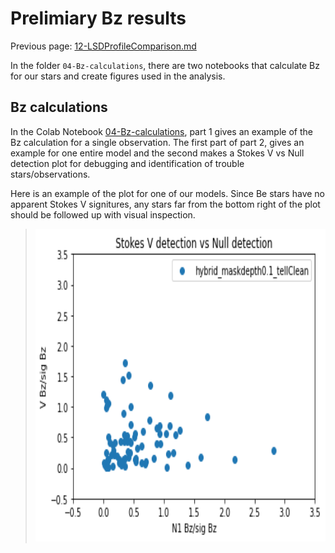# Prelimiary Bz results

Previous page: [12-LSDProfileComparison.md](https://github.com/veropetit/BeStarsMiMeS/blob/master/12-LSDProfileComparison.md)

In the folder `04-Bz-calculations`, there are two notebooks that calculate Bz for our stars and create figures used in the analysis.

## Bz calculations
In the Colab Notebook [04-Bz-calculations](https://colab.research.google.com/drive/14DFc3BYPuHDJJu-sBEmGWcWd118CthJ0?usp=sharing), part 1 gives an example of the Bz calculation for a single observation. The first part of part 2, gives an example for one entire model and the second makes a Stokes V vs Null detection plot for debugging and identification of trouble stars/observations.

Here is an example of the plot for one of our models. Since Be stars have no apparent Stokes V signitures, any stars far from the bottom right of the plot should be followed up with visual inspection.
><img src="https://github.com/veropetit/BeStarsMiMeS/blob/master/DocumentationImages/StokesVvsNulldetection_hybrid01.png" style="height: 500px"/>
